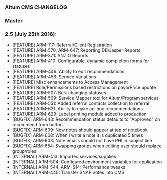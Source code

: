 ### Altum CMS CHANGELOG

### Master

### 2.5 (July 25th 2016):
* [FEATURE] ARM-117: Referral/Client Registration
* [FEATURE] ARM-570, ARM-647: Reporting DB/Jasper Reports
* [FEATURE] ARM-371: ANZIO Reports
* [FEATURE] ARM-410: Configurable, dynamic completion forms for statuses
* [FEATURE] ARM-446: Ability to edit recommendations
* [FEATURE] ARM-456: Service Variations
* [FEATURE] Misc enhancements to Access Management
* [FEATURE] Role/Permissions based restrictions on payorPrice update
* [FEATURE] ARM-507: Bulk changing statuses
* [FEATURE] ARM-509: Service Mapper tool for Altum/Program services
* [FEATURE] ARM-551: Added referral contacts collection to referral
* [FEATURE] ARM-621: Ability to make ad-hoc recommendations
* [FEATURE] ARM-629: Label printing module added to production
* [BUGFIX] ARM-643: Recommendation status defaults to "Approved" on recommend from button
* [BUGFIX] ARM-609: New notes should appear at top of notebook
* [BUGFIX] ARM-608: When I write a note it is duplicated 5 times
* [BUGFIX] ARM-603: Note emails should not have PHI in subject line
* [BUGFIX] ARM-654: Swapping groups when editing user should replace group/roles
* [INTERNAL] ARM-413: Imported services/supplies
* [INTERNAL] ARM-504: Configured environment variables for application
* [INTERNAL] ARM-544, ARM-614: Performance tweaks
* [INTERNAL] ARM-440: Transfer SNAP notes into CMS
